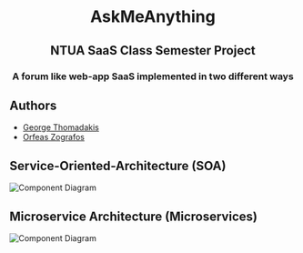 <div align="center">

# AskMeAnything
## NTUA SaaS Class Semester Project
### A forum like web-app SaaS implemented in two different ways
</div>

## Authors
- [George Thomadakis](https://github.com/on2e)
- [Orfeas Zografos](https://github.com/ZOrfeas)

## Service-Oriented-Architecture (SOA)
![Component Diagram](http://eurydice.ddns.net/github/saas-soa-components.jpg)

## Microservice Architecture (Microservices)
![Component Diagram](http://eurydice.ddns.net/github/saas-ms-components.jpg)